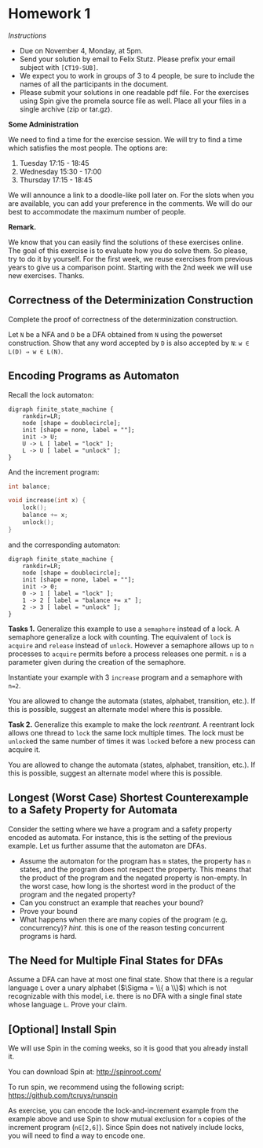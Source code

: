 # Homework 1

_Instructions_
* Due on November 4, Monday, at 5pm.
* Send your solution by email to Felix Stutz. Please prefix your email subject with `[CT19-SUB]`.
* We expect you to work in groups of 3 to 4 people, be sure to include the names of all the participants in the document.
* Please submit your solutions in one readable pdf file. For the exercises using Spin give the promela source file as well. Place all your files in a single archive (zip or tar.gz).

__Some Administration__

We need to find a time for the exercise session.
We will try to find a time which satisfies the most people.
The options are:
1. Tuesday 17:15 - 18:45
2. Wednesday 15:30 - 17:00
3. Thursday 17:15 - 18:45

We will announce a link to a doodle-like poll later on. 
For the slots when you are available, you can add your preference in the comments.
We will do our best to accommodate the maximum number of people.

__Remark.__

We know that you can easily find the solutions of these exercises online.
The goal of this exercise is to evaluate how you do solve them.
So please, try to do it by yourself.
For the first week, we reuse exercises from previous years to give us a comparison point.
Starting with the 2nd week we will use new exercises.
Thanks.


## Correctness of the Determinization Construction

Complete the proof of correctness of the determinization construction.

Let `N` be a NFA and `D` be a DFA obtained from `N` using the powerset construction.
Show that any word accepted by `D` is also accepted by `N`: `w ∈ L(D) ⇒ w ∈ L(N)`.


## Encoding Programs as Automaton

Recall the lock automaton:

```graphviz
digraph finite_state_machine {
	rankdir=LR;
	node [shape = doublecircle];
	init [shape = none, label = ""];
    init -> U;
	U -> L [ label = "lock" ];
	L -> U [ label = "unlock" ];
}
```

And the increment program:
```c
int balance;

void increase(int x) {
    lock();
    balance += x;
    unlock();
}
```
and the corresponding automaton:
```graphviz
digraph finite_state_machine {
	rankdir=LR;
	node [shape = doublecircle];
	init [shape = none, label = ""];
    init -> 0;
	0 -> 1 [ label = "lock" ];
	1 -> 2 [ label = "balance += x" ];
	2 -> 3 [ label = "unlock" ];
}
```

__Tasks 1.__
Generalize this example to use a `semaphore` instead of a lock.
A semaphore generalize a lock with counting.
The equivalent of `lock` is `acquire` and `release` instead of `unlock`.
However a semaphore allows up to `n` processes to `acquire` permits before a process releases one permit.
`n` is a parameter given during the creation of the semaphore.

Instantiate your example with 3 `increase` program and a semaphore with `n=2`.

You are allowed to change the automata (states, alphabet, transition, etc.).
If this is possible, suggest an alternate model where this is possible.

__Task 2.__
Generalize this example to make the lock _reentrant_.
A reentrant lock allows one thread to `lock` the same lock multiple times.
The lock must be `unlock`ed the same number of times it was `lock`ed before a new process can acquire it.

You are allowed to change the automata (states, alphabet, transition, etc.).
If this is possible, suggest an alternate model where this is possible.


## Longest (Worst Case) Shortest Counterexample to a Safety Property for Automata

Consider the setting where we have a program and a safety property encoded as automata.
For instance, this is the setting of the previous example.
Let us further assume that the automaton are DFAs.

* Assume the automaton for the program has `m` states, the property has `n` states, and the program does not respect the property.
  This means that the product of the program and the negated property is non-empty.
  In the worst case, how long is the shortest word in the product of the program and the negated property?
* Can you construct an example that reaches your bound?
* Prove your bound
* What happens when there are many copies of the program (e.g. concurrency)? _hint._ this is one of the reason testing concurrent programs is hard.


## The Need for Multiple Final States for DFAs

Assume a DFA can have at most one final state. 
Show that there is a regular language `L` over a unary alphabet ($\Sigma = \\{ a \\}$) which is not recognizable with this model,
i.e. there is no DFA with a single final state whose language `L`.
Prove your claim.


## [Optional] Install Spin

We will use Spin in the coming weeks, so it is good that you already install it.

You can download Spin at: http://spinroot.com/

To run spin, we recommend using the following script: https://github.com/tcruys/runspin

As exercise, you can encode the lock-and-increment example from the example above and use Spin to show mutual exclusion for `n` copies of the increment program (`n∈[2,6]`).
Since Spin does not natively include locks, you will need to find a way to encode one.
